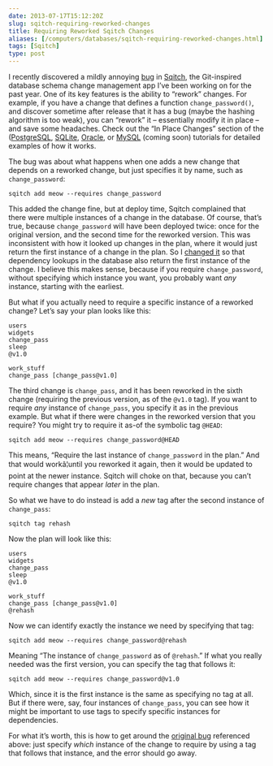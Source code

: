 ```yaml
--- 
date: 2013-07-17T15:12:20Z
slug: sqitch-requiring-reworked-changes
title: Requiring Reworked Sqitch Changes
aliases: [/computers/databases/sqitch-requiring-reworked-changes.html]
tags: [Sqitch]
type: post
---
```


<p>I recently discovered a mildly annoying <a href="https://github.com/theory/sqitch/issues/103">bug</a> in <a href="http://sqitch.org/">Sqitch</a>, the Git-inspired database schema change management app I’ve been working on for the past year. One of its key features is the ability to “rework” changes. For example, if you have a change that defines a function <code>change_password()</code>, and discover sometime after release that it has a bug (maybe the hashing algorithm is too weak), you can “rework” it – essentially modify it in place – and save some headaches. Check out the “In Place Changes” section of the  (<a href="https://metacpan.org/module/sqitchtutorial#In-Place-Changes">PostgreSQL</a>, <a href="https://metacpan.org/module/sqitchtutorial-sqlite#In-Place-Changes">SQLite</a>, <a href="https://metacpan.org/module/sqitchtutorial-oracle#In-Place-Changes">Oracle</a>, or <a href="https://metacpan.org/module/sqitchtutorial-mysql#In-Place-Changes">MySQL</a> (coming soon) tutorials for detailed examples of how it works.</p>

<p>The bug was about what happens when one adds a new change that depends on a reworked change, but just specifies it by name, such as <code>change_password</code>:</p>

<pre><code>sqitch add meow --requires change_password
</code></pre>

<p>This added the change fine, but at deploy time, Sqitch complained that there were multiple instances of a change in the database. Of course, that’s true, because <code>change_password</code> will have been deployed twice: once for the original version, and the second time for the reworked version. This was inconsistent with how it looked up changes in the plan, where it would just return the first instance of a change in the plan. So I <a href="https://github.com/theory/sqitch/compare/edcd84a...f501e88">changed it</a> so that dependency lookups in the database also return the first instance of the change. I believe this makes sense, because if you require <code>change_password</code>, without specifying which instance you want, you probably want <em>any</em> instance, starting with the earliest.</p>

<p>But what if you actually need to require a specific instance of a reworked change? Let’s say your plan looks like this:</p>

<pre><code>users
widgets
change_pass
sleep
@v1.0

work_stuff
change_pass [change_pass@v1.0]
</code></pre>

<p>The third change is <code>change_pass</code>, and it has been reworked in the sixth change (requiring the previous version, as of the <code>@v1.0</code> tag). If you want to require <em>any</em> instance of <code>change_pass</code>, you specify it as in the previous example. But what if there were changes in the reworked version that you require? You might try to require it as-of the symbolic tag <code>@HEAD</code>:</p>

<pre><code>sqitch add meow --requires change_password@HEAD
</code></pre>

<p>This means, “Require the last instance of <code>change_password</code> in the plan.” And that would workâ¦until you reworked it again, then it would be updated to point at the newer instance. Sqitch will choke on that, because you can’t require changes that appear <em>later</em> in the plan.</p>

<p>So what we have to do instead is add a <em>new</em> tag after the second instance of <code>change_pass</code>:</p>

<pre><code>sqitch tag rehash
</code></pre>

<p>Now the plan will look like this:</p>

<pre><code>users
widgets
change_pass
sleep
@v1.0

work_stuff
change_pass [change_pass@v1.0]
@rehash
</code></pre>

<p>Now we can identify exactly the instance we need by specifying that tag:</p>

<pre><code>sqitch add meow --requires change_password@rehash
</code></pre>

<p>Meaning “The instance of <code>change_password</code> as of <code>@rehash</code>.” If what you really needed was the first version, you can specify the tag that follows it:</p>

<pre><code>sqitch add meow --requires change_password@v1.0
</code></pre>

<p>Which, since it is the first instance is the same as specifying no tag at all. But if there were, say, four instances of <code>change_pass</code>, you can see how it might be important to use tags to specify specific instances for dependencies.</p>

<p>For what it’s worth, this is how to get around the <a href="https://github.com/theory/sqitch/issues/103">original bug</a> referenced above: just specify <em>which</em> instance of the change to require by using a tag that follows that instance, and the error should go away.</p>
